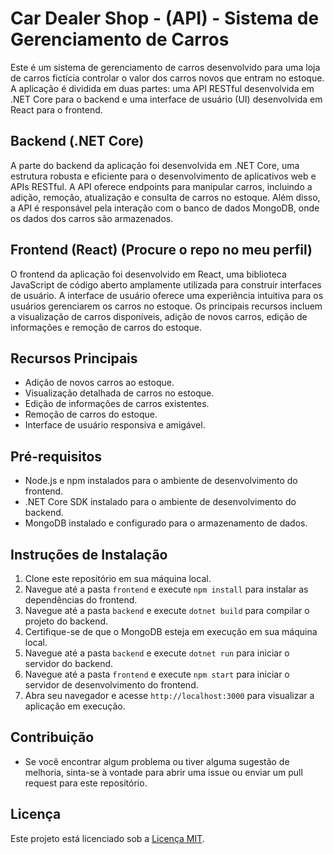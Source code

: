 # Car Dealer Shop - (API) - Sistema de Gerenciamento de Carros

Este é um sistema de gerenciamento de carros desenvolvido para uma loja de carros fictícia controlar o valor dos carros novos que entram no estoque. A aplicação é dividida em duas partes: uma API RESTful desenvolvida em .NET Core para o backend e uma interface de usuário (UI) desenvolvida em React para o frontend.

## Backend (.NET Core)

A parte do backend da aplicação foi desenvolvida em .NET Core, uma estrutura robusta e eficiente para o desenvolvimento de aplicativos web e APIs RESTful. A API oferece endpoints para manipular carros, incluindo a adição, remoção, atualização e consulta de carros no estoque. Além disso, a API é responsável pela interação com o banco de dados MongoDB, onde os dados dos carros são armazenados.

## Frontend (React) (Procure o repo no meu perfil)

O frontend da aplicação foi desenvolvido em React, uma biblioteca JavaScript de código aberto amplamente utilizada para construir interfaces de usuário. A interface de usuário oferece uma experiência intuitiva para os usuários gerenciarem os carros no estoque. Os principais recursos incluem a visualização de carros disponíveis, adição de novos carros, edição de informações e remoção de carros do estoque.

## Recursos Principais

- Adição de novos carros ao estoque.
- Visualização detalhada de carros no estoque.
- Edição de informações de carros existentes.
- Remoção de carros do estoque.
- Interface de usuário responsiva e amigável.

## Pré-requisitos

- Node.js e npm instalados para o ambiente de desenvolvimento do frontend.
- .NET Core SDK instalado para o ambiente de desenvolvimento do backend.
- MongoDB instalado e configurado para o armazenamento de dados.

## Instruções de Instalação

1. Clone este repositório em sua máquina local.
2. Navegue até a pasta `frontend` e execute `npm install` para instalar as dependências do frontend.
3. Navegue até a pasta `backend` e execute `dotnet build` para compilar o projeto do backend.
4. Certifique-se de que o MongoDB esteja em execução em sua máquina local.
5. Navegue até a pasta `backend` e execute `dotnet run` para iniciar o servidor do backend.
6. Navegue até a pasta `frontend` e execute `npm start` para iniciar o servidor de desenvolvimento do frontend.
7. Abra seu navegador e acesse `http://localhost:3000` para visualizar a aplicação em execução.

## Contribuição

- Se você encontrar algum problema ou tiver alguma sugestão de melhoria, sinta-se à vontade para abrir uma issue ou enviar um pull request para este repositório.

## Licença

Este projeto está licenciado sob a [Licença MIT](https://opensource.org/licenses/MIT).
